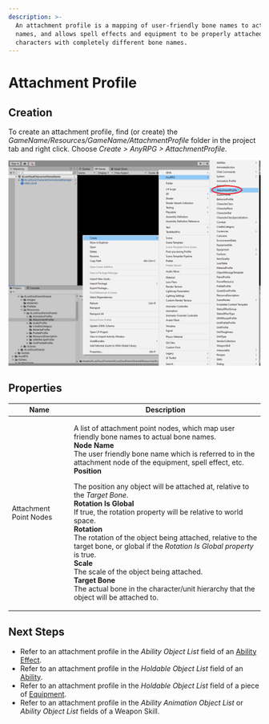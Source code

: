 ```yaml
---
description: >-
  An attachment profile is a mapping of user-friendly bone names to actual bone
  names, and allows spell effects and equipment to be properly attached to
  characters with completely different bone names.
---
```


# Attachment Profile

## Creation

To create an attachment profile, find (or create) the _GameName/Resources/GameName/AttachmentProfile_ folder in the project tab and right click.  Choose _Create > AnyRPG > AttachmentProfile_.

![](<../.gitbook/assets/image (102).png>)

## Properties

| Name                   | Description                                                                                                                                                                                                                                                                                                                                                                                                                                                                                                                                                                                                                                                                                                                                                                                                                                         |
| ---------------------- | --------------------------------------------------------------------------------------------------------------------------------------------------------------------------------------------------------------------------------------------------------------------------------------------------------------------------------------------------------------------------------------------------------------------------------------------------------------------------------------------------------------------------------------------------------------------------------------------------------------------------------------------------------------------------------------------------------------------------------------------------------------------------------------------------------------------------------------------------- |
| Attachment Point Nodes | <p>A list of attachment point nodes, which map user friendly bone names to actual bone names.<br><strong>Node Name</strong><br>The user friendly bone name which is referred to in the attachment node of the equipment, spell effect, etc.<br><strong>Position</strong></p><p>The position any object will be attached at, relative to the <em>Target Bone</em>.<br><strong>Rotation Is Global</strong><br>If true, the rotation property will be relative to world space.<br><strong>Rotation</strong><br>The rotation of the object being attached, relative to the target bone, or global if the <em>Rotation Is Global property</em> is true.<br><strong>Scale</strong><br>The scale of the object being attached.<br><strong>Target Bone</strong><br>The actual bone in the character/unit hierarchy that the object will be attached to.</p> |

## Next Steps

* Refer to an attachment profile in the _Ability Object List_ field of an [Ability Effect](ability-effects/).
* Refer to an attachment profile in the _Holdable Object List_ field of an [Ability](abilities/).
* Refer to an attachment profile in the _Holdable Object List_ field of a piece of [Equipment](items/equipment.md).
* Refer to an attachment profile in the _Ability Animation Object List_ or _Ability Object List_ fields of a Weapon Skill.
